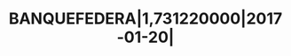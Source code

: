 ---
layout: asset
title: BANQUEFEDERA|1,731220000|2017-01-20|                        
isin: US06675GAD79
---